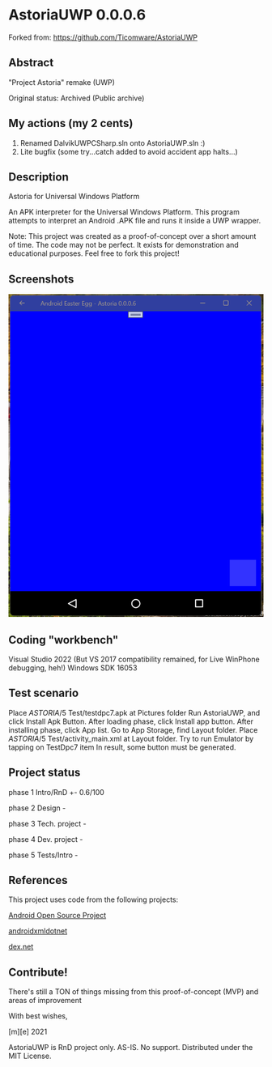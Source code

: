 # AstoriaUWP 0.0.0.6

Forked from: https://github.com/Ticomware/AstoriaUWP

## Abstract
"Project Astoria" remake (UWP)

Original status: Archived (Public archive)

## My actions (my 2 cents) 
1. Renamed DalvikUWPCSharp.sln onto AstoriaUWP.sln :)
2. Lite bugfix (some try...catch added to avoid accident app halts...)

## Description

Astoria for Universal Windows Platform

An APK interpreter for the Universal Windows Platform. This program attempts to interpret an Android .APK file and runs it inside a UWP wrapper.

Note: This project was created as a proof-of-concept over a short amount of time. The code may not be perfect. It exists for demonstration and educational purposes. Feel free to fork this project!


## Screenshots
![Shot 1](Images/shot1.png)

## Coding "workbench"
Visual Studio 2022 (But VS 2017 compatibility remained, for Live WinPhone debugging, heh!)
Windows SDK 16053

## Test scenario
Place _ASTORIA_/5 Test/testdpc7.apk at Pictures folder
Run AstoriaUWP, and click Install Apk Button.
After loading phase, click Install app button.
After installing phase, click App list.
Go to App Storage, find Layout folder.
Place _ASTORIA_/5 Test/activity_main.xml at Layout folder.
Try to run Emulator by tapping on TestDpc7 item
In result, some button must be generated.


## Project status

phase 1 Intro/RnD +- 0.6/100

phase 2 Design - 

phase 3 Tech. project -

phase 4 Dev. project  -

phase 5 Tests/Intro   -


## References
This project uses code from the following projects:

<a href="https://source.android.com/">Android Open Source Project</a>

<a href="https://github.com/tbaron/androidxmldotnet">androidxmldotnet</a>

<a href="https://github.com/mariokmk/dex.net">dex.net</a>

## Contribute!
There's still a TON of things missing from this proof-of-concept (MVP) and areas of improvement 

With best wishes,

  [m][e] 2021

AstoriaUWP is RnD project only. AS-IS. No support. Distributed under the MIT License.


